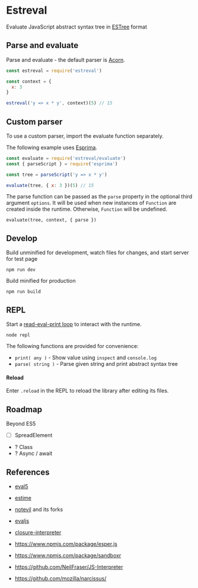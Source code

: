# Estreval

Evaluate JavaScript abstract syntax tree in [ESTree](https://github.com/estree/estree) format


## Parse and evaluate

Parse and evaluate - the default parser is [Acorn](https://github.com/acornjs/acorn).

```js
const estreval = require('estreval')

const context = {
  x: 3
}

estreval('y => x * y', context)(5) // 15
```


## Custom parser

To use a custom parser, import the evaluate function separately.

The following example uses [Esprima](https://github.com/jquery/esprima).

```js
const evaluate = require('estreval/evaluate')
const { parseScript } = require('esprima')

const tree = parseScript('y => x * y')

evaluate(tree, { x: 3 })(5) // 15
```

The parse function can be passed as the `parse` property in the optional third argument `options`.  It will be used when new instances of `Function` are created inside the runtime. Otherwise, `Function` will be undefined.

```
evaluate(tree, context, { parse })
```


## Develop

Build unminified for development, watch files for changes, and start server for test page

```
npm run dev
```

Build minified for production

```
npm run build
```


## REPL

Start a [read-eval-print loop](https://en.wikipedia.org/wiki/Read%E2%80%93eval%E2%80%93print_loop) to interact with the runtime.

```
node repl
```

The following functions are provided for convenience:

- `print( any )` - Show value using `inspect` and `console.log`
- `parse( string )` - Parse given string and print abstract syntax tree

#### Reload

Enter `.reload` in the REPL to reload the library after editing its files.


## Roadmap

Beyond ES5

- [ ] SpreadElement
- ? Class
- ? Async / await

## References

- [eval5](https://github.com/bplok20010/eval5)
- [estime](https://github.com/IAIAE/estime)

- [notevil](https://github.com/mmckegg/notevil) and its forks

- [evaljs](https://github.com/marten-de-vries/evaljs)
- [closure-interpreter](https://github.com/int3/closure-interpreter)

- https://www.npmjs.com/package/esper.js
- https://www.npmjs.com/package/sandboxr
- https://github.com/NeilFraser/JS-Interpreter
- https://github.com/mozilla/narcissus/

